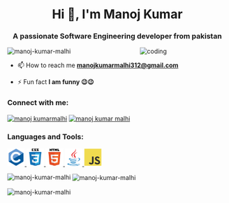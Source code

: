 <h1 align="center">Hi 👋, I'm Manoj Kumar</h1>
<h3 align="center">A passionate Software Engineering developer from pakistan</h3>

<img align="right" alt="coding" width="200" src="https://camo.githubusercontent.com/0e2953d98b21eda5a158939ea202c7c07b16b0dc0dc5c1e269826c29a01a974f/68747470733a2f2f7777772e77656232347a6f6e652e636f6d2f77702d636f6e74656e742f75706c6f6164732f323032322f31302f34363230372d70726f6772616d6d65722d312e676966">
<p align="left"> <img src="https://komarev.com/ghpvc/?username=manoj-kumar-malhi&label=Profile%20views&color=0e75b6&style=flat" alt="manoj-kumar-malhi" /> </p>

- 📫 How to reach me **manojkumarmalhi312@gmail.com**

- ⚡ Fun fact **I am funny 😉😉**

<h3 align="left">Connect with me:</h3>
<p align="left">
<a href="https://fb.com/manoj kumarmalhi" target="blank"><img align="center" src="https://raw.githubusercontent.com/rahuldkjain/github-profile-readme-generator/master/src/images/icons/Social/facebook.svg" alt="manoj kumarmalhi" height="30" width="40" /></a>
<a href="https://instagram.com/manoj kumar malhi" target="blank"><img align="center" src="https://raw.githubusercontent.com/rahuldkjain/github-profile-readme-generator/master/src/images/icons/Social/instagram.svg" alt="manoj kumar malhi" height="30" width="40" /></a>
</p>

<h3 align="left">Languages and Tools:</h3>
<p align="left"> <a href="https://www.cprogramming.com/" target="_blank" rel="noreferrer"> <img src="https://raw.githubusercontent.com/devicons/devicon/master/icons/c/c-original.svg" alt="c" width="40" height="40"/> </a> <a href="https://www.w3schools.com/css/" target="_blank" rel="noreferrer"> <img src="https://raw.githubusercontent.com/devicons/devicon/master/icons/css3/css3-original-wordmark.svg" alt="css3" width="40" height="40"/> </a> <a href="https://www.w3.org/html/" target="_blank" rel="noreferrer"> <img src="https://raw.githubusercontent.com/devicons/devicon/master/icons/html5/html5-original-wordmark.svg" alt="html5" width="40" height="40"/> </a> <a href="https://www.java.com" target="_blank" rel="noreferrer"> <img src="https://raw.githubusercontent.com/devicons/devicon/master/icons/java/java-original.svg" alt="java" width="40" height="40"/> </a> <a href="https://developer.mozilla.org/en-US/docs/Web/JavaScript" target="_blank" rel="noreferrer"> <img src="https://raw.githubusercontent.com/devicons/devicon/master/icons/javascript/javascript-original.svg" alt="javascript" width="40" height="40"/> </a> </p>

<p><img align="left" src="https://github-readme-stats.vercel.app/api/top-langs?username=manoj-kumar-malhi&show_icons=true&locale=en&layout=compact" alt="manoj-kumar-malhi" /></p>

<p>&nbsp;<img align="center" src="https://github-readme-stats.vercel.app/api?username=manoj-kumar-malhi&show_icons=true&locale=en" alt="manoj-kumar-malhi" /></p>

<p><img align="center" src="https://github-readme-streak-stats.herokuapp.com/?user=manoj-kumar-malhi&" alt="manoj-kumar-malhi" /></p>
